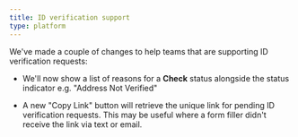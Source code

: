 ```yaml
---
title: ID verification support
type: platform
---
```


We've made a couple of changes to help teams that are supporting ID verification requests:

* We'll now show a list of reasons for a **Check** status alongside the status indicator e.g. "Address Not Verified"

* A new "Copy Link" button will retrieve the unique link for pending ID verification requests. This may be useful where a form filler didn't receive the link via text or email.